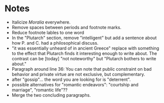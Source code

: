# Notes

- Italicize *Moralia* everywhere.
- Remove spaces between periods and footnote marks.
- Reduce footnote lables to one word
- In the "Plutarch" section, remove "intelligent" but add a sentence about how P. and C. had a philosophical discuss.
- "it was essentially unheard of in ancient Greece" replace with something to the effect that Plutarch finds it interesting enough to write about. The contrast can be [today] "not noteworthy" but "Plutarch bothers to write about."
- Paragraph around line 36: You can note that public constraint on bad behavior and private virtue are not exclusive, but complementary.
- after "gossip"… the word you are looking for is "deterrent".
- possible alternatives for "romantic endeavors": "courtship and marriage", "romantic life"??
- Merge the two concluding paragraphs.
